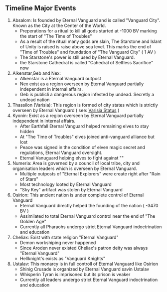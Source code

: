 ## Timeline Major Events

1. Absalom: Is founded by Eternal Vanguard and is called "Vanguard City". Known as the City at the Center of the World. 
   - Preperations for a ritual to kill all gods started at -1000 BV marking the start of "The Time of Troubles"
   - As a result of the ritual many gods are slain, The Starstone and Islant of Unity is raised is raise above sea level. This marks the end of "Time of Troubles" and foundation of "The Vanguard City" ( 1 AV )
   - The Starstone's power is still used by Eternal Vanguard.
   - the Starstone Cathedral is called "Cahedral of Selfless Sacrifice" now
2. Alkenstar,Geb and Nex:
   - Alkenstar is a Eternal Vanguard outpost
   - Nex exist as a region overseen by Eternal Vanguard partially independent in internal affairs.
   - Geb is publicli a dangerous region infested by undead. Secretly a undead nation
3. Thassilon (Varisia): This region is formed of city states which is strictly overseen by Eternal Vanguard ( see: [Varisia Status](Location/Saga_Lands/Varisia/Status.md) )
4. Kyonin: Exist as a region overseen by Eternal Vanguard partially independent in internal affairs.
   - After Earthfall Eternal Vanguard helped remaining elves to stay hidden
   - At "The Time of Troubles" elves joined anti-vanguard alliance but lost
   - Peace was signed in the condition of elven magic secret and regulations, Eternal Vanguard oversight.
   - Eternal Vanuguard helping elves to fight against ""
5. Numeria: Area is governed by a council of local tribe, city and organisation leaders which is overseen by Eternal Vanguard. 
   - Multiple outposts of "Eternal Explorers" were create right after "Rain of Stars"
   - Most technology looted by Eternal Vanguard
   - "Sky Key" artifact was stolen by Eternal Vanguard
6. Osirion: This ancient nation is under complete control of Eternal Vanguard
   - Eternal Vanguard directly helped the founding of the nation ( -3470 BV )
   - Assimilated to total Eternal Vanguard control near the end of "The Golden Age"
   - Currently all Pharaohs undergo strict Eternal Vanguard indoctrination and education
7. Cheliax: Exist with state religion "Eternal Vanguard"
   - Demon workshiping never happened
   - Since Aroden never existed Cheliax's patron deity was always "Eternal Vanguard"
   - Hellknight's exists as "Vanguard Knights"
8. Ustalav: This monarcy is in full controll of Eternal Vanguard like Osirion
   - Shinig Crusade is organized by Eternal Vanguard savin Ustalav
   - Whisperin Tyran is imprisoned but its prison is veaker
   - Currently all leaders undergo strict Eternal Vanguard indoctrination and education